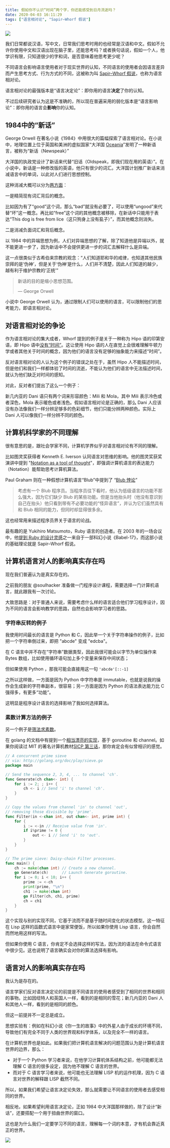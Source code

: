 ```yaml
---
title: 假如你不认识“时间”两个字，你还能感受到日月流逝吗？
date: 2020-04-03 16:11:29
tags: ["语言相对论", "Sapir–Whorf 假说"]
---
```


![](/linguistic-relativity/featured.jpg)

我们日常都说汉语，写中文，日常我们思考时用的也经常是汉语和中文。假如不允许你使用中文和汉语出现在脑子里，还能思考吗？或者换句话说，假如一个人，他学识有限，只知道很少的字和词，是否意味着他思考更少呢？

不同语言会影响语言使用者对于现实世界的认知，不同语言的使用者会因语言差异而产生思考方式、行为方式的不同，这被称为叫 [Sapir–Whorf 假说](https://en.wikipedia.org/wiki/Linguistic_relativity)，也称为语言相对论。

语言相对论的最强版本是“语言决定论”：即你用的语言**决定**了你的认知。

不过后续研究者认为这是不准确的，所以现在普遍采用的弱化版本是“语言影响论”：即你用的语言会**影响**你的认知。

## 1984中的“新话”

George Orwell 在著名小说《1984》中用很大的篇幅探索了语言相对论。在小说中，地理位置上位于英国和美洲的虚拟国家“大洋国 [Oceania](https://en.wikipedia.org/wiki/Nations_of_Nineteen_Eighty-Four)”发明了一种新语言，被称为“新话（Newspeak）”

大洋国的执政党设计了新话来代替“旧话（Oldspeak，即我们现在用的英语）”。在小说中，新话是一种修改版的英语，他只有很少的词汇。大洋国计划推广新话来消减语言中的单词，以此对人们进行思想控制。

这种消减大概可以分为[两方面](https://orwell.ru/library/novels/1984/english/en_app "1984 附录：新话的原则")：

一是精简现有词汇背后的概念。

比如因为有了“good”这个词，那么“bad”就没有必要了，可以使用“ungood”来代替“坏”这一概念。再比如“free”这个词的其他概念被移除，在新话中只能用于表达“This dog is free from lice（这只狗身上没有虱子）”，而其他概念则消失。

二是消减负面词汇和背后概念。

以 1984 中的异端思想为例，人们对异端思想的了解，除了知道他是异端以外，就不能更进一步了，因为新话中不会提供更进一步的词汇去解释什么是异端。

这一点很类似于古希伯来宗教的观念：“人们知道耶和华的戒律，也知道其他民族崇拜的是‘伪神’，但是关于‘伪神’是什么，人们并不清楚，因此人们知道的越少，越有利于维护宗教的‘正统’”

>  新话的目的是缩小思想范围。
>
> — George Orwell

小说中 George Orwell 认为，通过限制人们可以使用的语言，可以限制他们的思考能力，即语言相对论。

## 对语言相对论的争论

作为语言相对论的集大成者，Whorf 提到的例子是关于一种称为 Hipo 语的印第安语，即 Hipo 语中[没有“时间”](https://archive.org/details/languagethoughtr00whor/mode/2up "Language, thought, and reality; selected writings")。这让使用 Hipo 语的人在直觉上会很难理解牛顿力学或者其他关于时间的概念，因为他们的语言没有足够的抽象能力来描述“时间”。

反对语言相对论的人认为这个例子的错误之处在于，虽然 Hipo 人不能描述时间，但是他们和我们一样都体验了时间的流逝，不能认为他们的语言中无法描述时间，就认为他们缺乏对时间的感知。

对此，反对者们提出了这么一个例子：

新几内亚的 Dani 语只有两个词来形容颜色：Mili 和 Mola，其中 Mili 表示冷色或者深色，Mola 表示暖色或者浅色。假如语言相对论是正确的，那么 Dani 人应该没有办法像我们一样分辨足够多的色彩细节，他们只能分辨两种颜色。实际上 Dani 人可以像我们一样分辨不同的颜色。

## 计算机科学家的不同理解

很有意思的是，跟社会学家不同，计算机学界似乎对语言相对论有不同的理解。

比如图灵奖获得者 Kenneth E. Iverson 认同语言对思维的影响。他的图灵奖获奖演讲中提到 "[Notation as a tool of thought](https://dl.acm.org/doi/10.1145/358896.358899)"，即强调计算机语言的表达能力（Notation）能帮助思考计算机算法。

Paul Graham 则在一种假想计算机语言“Blub”中提到了 “[Blub 悖论](https://en.wikipedia.org/wiki/Paul_Graham_(programmer)#The_Blub_paradox)”

> 考虑有一个 Blub 程序员。当程序员往下看时，他认为低级语言的功能不那么强大，因为它们缺少 Blub 的某些功能。但是当他抬头时（他没有意识到自己在抬头）他只看到带有不必要功能的“怪异语言”，并认为它们虽然具有和 Blub 相同的能力，但同时却显得很多余。

这也经常用来描述程序员界关于语言的论战。

最有趣的是 Yukihiro Matsumoto，Ruby 语言的创造者。在 2003 年的一场会议中，他[提到 Ruby 的设计灵感](https://web.archive.org/web/20030811071449/http://www.rubyist.net/~matz/slides/oscon2003/mgp00001.html "The power and Philosophy of Ruby" )之一来自于一部科幻小说《Babel-17》，而这部小说的基础理论就是 Sapir–Whorf 假说。

## 计算机语言对人的影响真实存在吗

现在我们普遍认为是真实存在的。

之前我的朋友 @soulhacker 准备做一门程序设计课程，需要选择一门计算机语言，就此跟我有一次讨论。

大致思路是：对于普通人来说，需要考虑什么样的语言适合他们学习程序设计，因为不同的语言会影响教学的思路，自然也会影响学习者的思路。

### 字符串反转的例子

我使用时间最长的语言是 Python 和 C，因此举一个关于字符串操作的例子，比如把一个字符串倒过来，即把 "abcde" 变成 "edcba"。

在 C 语言中并不存在“字符串”数据类型，因此我很可能会以字节为单位操作来 Bytes 数组，比如使用循环语句加上多个变量来保存中间状态；

但如果使用 Python ，那我可能会直接用这一句 `'abcde'[::-1]`

之所以这样做，一方面是因为 Python 中字符串是 immutable，也就是说我的操作会生成新的字符串副本，很容易；另一方面是因为 Python 的语法表达能力比 C 强得多，有更多“功能”。

这明显是程序设计语言的选择影响了我如何选择算法。

### 素数计算方法的例子

另一个例子是[筛法求素数](https://en.wikipedia.org/wiki/Sieve_of_Eratosthenes)。

在 golang 的文档中有提到一个[相当漂亮的实现](https://gist.github.com/3359265)，基于 goroutine 和 channel。如果你阅读过 MIT 的著名计算机教材[SICP 第三话](https://mitpress.mit.edu/sicp/full-text/book/book-Z-H-24.html#%_sec_3.5.2)，那你肯定会有似曾相识的感觉。

```go
// A concurrent prime sieve
// via: http://golang.org/doc/play/sieve.go
package main

// Send the sequence 2, 3, 4, ... to channel 'ch'.
func Generate(ch chan<- int) {
	for i := 2; ; i++ {
		ch <- i // Send 'i' to channel 'ch'.
	}
}

// Copy the values from channel 'in' to channel 'out',
// removing those divisible by 'prime'.
func Filter(in <-chan int, out chan<- int, prime int) {
	for {
		i := <-in // Receive value from 'in'.
		if i%prime != 0 {
			out <- i // Send 'i' to 'out'.
		}
	}
}

// The prime sieve: Daisy-chain Filter processes.
func main() {
	ch := make(chan int) // Create a new channel.
	go Generate(ch)      // Launch Generate goroutine.
	for i := 0; i < 10; i++ {
		prime := <-ch
		print(prime, "\n")
		ch1 := make(chan int)
		go Filter(ch, ch1, prime)
		ch = ch1
	}
}
```

这个实现与别的实现不同，它基于流而不是基于随时间变化的状态模型。这一特征在 Lisp 这样的函数式语言中是家常便饭，所以如果你使用 Lisp 语言，你会自然而然地用这样的写法。

但如果你使用 C 语言，你肯定不会选择这样的写法，因为流的语法在命令式语言中很少见。这也说明了语言确实会对你的算法选择有影响。

## 语言对人的影响真实存在吗

我认为是存在的。

语言学家们反对语言决定论的前提是不同语言的使用者感受到了相同的世界和相同的事物。比如因纽特人和英国人一样，看到的是相同的雪花；新几内亚的 Dani 人和其他人一样，看到的是相同的颜色。

但这一前提并不一定总是成立。

思想实验有：例如在科幻小说《你一生的故事》中的外星人由于成长的环境不同，导致他们有完全不同于人类的世界观和科学体系，以及完全不一样的语言。

在计算机世界也是如此。如果我们把计算机语言解决的问题范围认为是计算机语言世界的边界，那么：

- 对于一个 Python 学习者来说，在他学习计算机体系结构之前，他可能都无法理解 C 语言的很多设定，因为他不理解 C 语言的世界。
- 而对于 C 语言学习者来说，他可能也无法理解 LISP 机的运作机理，因为 C 语言对世界的解释跟 LISP 截然不同。

所以，如果我们希望让语言决定论失效，那么就需要让不同语言的使用者去感受相同的世界。

相反地，如果希望利用语言决定论，正如 1984 中大洋国那样做的，除了设计“新话”，还要搭配一个用于扭曲世界的窗口。

这也是为什么我们一定要学习不同的语言，理解每一个词的本意，才有机会靠近真正的世界。

![](/linguistic-relativity/fake-news.jpg)
